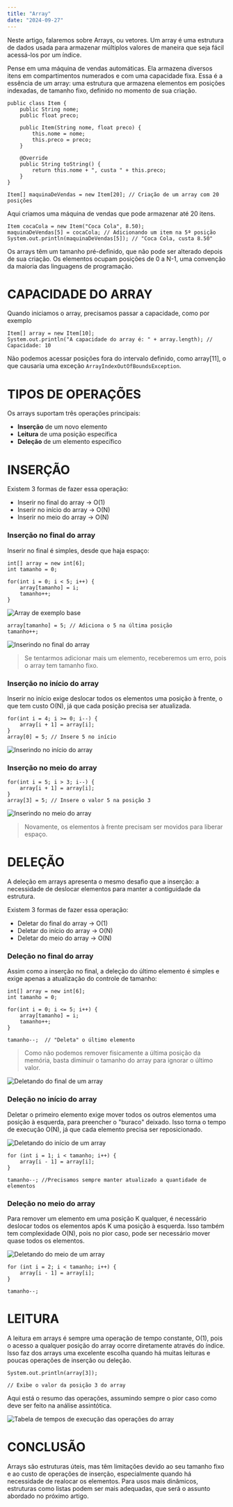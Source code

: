 ```yaml
---
title: "Array"
date: "2024-09-27"
---
```


Neste artigo, falaremos sobre Arrays, ou vetores. Um array é uma estrutura de dados usada para armazenar múltiplos valores de maneira que seja fácil acessá-los por um índice.

Pense em uma máquina de vendas automáticas. Ela armazena diversos itens em compartimentos numerados e com uma capacidade fixa. Essa é a essência de um array: uma estrutura que armazena elementos em posições indexadas, de tamanho fixo, definido no momento de sua criação.
```
public class Item {
    public String nome;
    public float preco;

    public Item(String nome, float preco) {
        this.nome = nome;
        this.preco = preco;
    }

    @Override
    public String toString() {
        return this.nome + ", custa " + this.preco;
    }
}

Item[] maquinaDeVendas = new Item[20]; // Criação de um array com 20 posições
```

Aqui criamos uma máquina de vendas que pode armazenar até 20 itens.

```
Item cocaCola = new Item("Coca Cola", 8.50);
maquinaDeVendas[5] = cocaCola; // Adicionando um item na 5ª posição
System.out.println(maquinaDeVendas[5]); // "Coca Cola, custa 8.50"
```

Os arrays têm um tamanho pré-definido, que não pode ser alterado depois de sua criação. Os elementos ocupam posições de 0 a N-1, uma convenção da maioria das linguagens de programação.

# CAPACIDADE DO ARRAY

Quando iniciamos o array, precisamos passar a capacidade, como por exemplo

```
Item[] array = new Item[10];
System.out.println("A capacidade do array é: " + array.length); // Capacidade: 10
```

Não podemos acessar posições fora do intervalo definido, como array[11], o que causaria uma exceção `ArrayIndexOutOfBoundsException`.

# TIPOS DE OPERAÇÕES

Os arrays suportam três operações principais:
- **Inserção** de um novo elemento
- **Leitura** de uma posição específica
- **Deleção** de um elemento específico

# INSERÇÃO

Existem 3 formas de fazer essa operação:
- Inserir no final do array -> O(1)
- Inserir no início do array -> O(N)
- Inserir no meio do array -> O(N)

### Inserção no final do array

Inserir no final é simples, desde que haja espaço:

```
int[] array = new int[6];
int tamanho = 0;

for(int i = 0; i < 5; i++) {
    array[tamanho] = i;
    tamanho++;
}
```

![Array de exemplo base](https://raw.githubusercontent.com/joaopedro-rf/blog/refs/heads/main/public/ArtigoArray/Array1.png)

```
array[tamanho] = 5; // Adiciona o 5 na última posição
tamanho++;
```

![Inserindo no final do array](https://raw.githubusercontent.com/joaopedro-rf/blog/refs/heads/main/public/ArtigoArray/Array2.png)

> Se tentarmos adicionar mais um elemento, receberemos um erro, pois o array tem tamanho fixo.

### Inserção no início do array

Inserir no início exige deslocar todos os elementos uma posição à frente, o que tem custo O(N), já que cada posição precisa ser atualizada.

```
for(int i = 4; i >= 0; i--) {
    array[i + 1] = array[i];
}
array[0] = 5; // Insere 5 no início
```

![Inserindo no início do array](https://raw.githubusercontent.com/joaopedro-rf/blog/refs/heads/main/public/ArtigoArray/Array3.png)

### Inserção no meio do array

```
for(int i = 5; i > 3; i--) {
    array[i + 1] = array[i];
}
array[3] = 5; // Insere o valor 5 na posição 3
```
![Inserindo no meio do array](https://raw.githubusercontent.com/joaopedro-rf/blog/refs/heads/main/public/ArtigoArray/Array4.png)

> Novamente, os elementos à frente precisam ser movidos para liberar espaço.

# DELEÇÃO

A deleção em arrays apresenta o mesmo desafio que a inserção: a necessidade de deslocar elementos para manter a contiguidade da estrutura.

Existem 3 formas de fazer essa operação:
- Deletar do final do array -> O(1)
- Deletar do início do array -> O(N)
- Deletar do meio do array -> O(N)

### Deleção no final do array

Assim como a inserção no final, a deleção do último elemento é simples e exige apenas a atualização do controle de tamanho:


```
int[] array = new int[6];
int tamanho = 0;

for(int i = 0; i <= 5; i++) {
    array[tamanho] = i;
    tamanho++;
}

tamanho--;  // "Deleta" o último elemento
```
> Como não podemos remover fisicamente a última posição da memória, basta diminuir o tamanho do array para ignorar o último valor.

![Deletando do final de um array](https://raw.githubusercontent.com/joaopedro-rf/blog/refs/heads/main/public/ArtigoArray/Array5.png)

### Deleção no início do array

Deletar o primeiro elemento exige mover todos os outros elementos uma posição à esquerda, para preencher o "buraco" deixado. Isso torna o tempo de execução O(N), já que cada elemento precisa ser reposicionado.

![Deletando do início de um array](https://raw.githubusercontent.com/joaopedro-rf/blog/refs/heads/main/public/ArtigoArray/Array6.png)

```
for (int i = 1; i < tamanho; i++) {
    array[i - 1] = array[i];
}

tamanho--; //Precisamos sempre manter atualizado a quantidade de elementos 
```

### Deleção no meio do array

Para remover um elemento em uma posição K qualquer, é necessário deslocar todos os elementos após K uma posição à esquerda. Isso também tem complexidade O(N), pois no pior caso, pode ser necessário mover quase todos os elementos.

![Deletando do meio de um array](https://raw.githubusercontent.com/joaopedro-rf/blog/refs/heads/main/public/ArtigoArray/Array7.png)

```
for (int i = 2; i < tamanho; i++) {
    array[i - 1] = array[i];
}

tamanho--;
```

# LEITURA

A leitura em arrays é sempre uma operação de tempo constante, O(1), pois o acesso a qualquer posição do array ocorre diretamente através do índice. Isso faz dos arrays uma excelente escolha quando há muitas leituras e poucas operações de inserção ou deleção.

```
System.out.println(array[3]);

// Exibe o valor da posição 3 do array
```

Aqui está o resumo das operações, assumindo sempre o pior caso como deve ser feito na análise assintótica.

![Tabela de tempos de execução das operações do array](https://raw.githubusercontent.com/joaopedro-rf/blog/refs/heads/main/public/ArtigoArray/Tabela.png)

# CONCLUSÃO

Arrays são estruturas úteis, mas têm limitações devido ao seu tamanho fixo e ao custo de operações de inserção, especialmente quando há necessidade de realocar os elementos. Para usos mais dinâmicos, estruturas como listas podem ser mais adequadas, que será o assunto abordado no próximo artigo.


